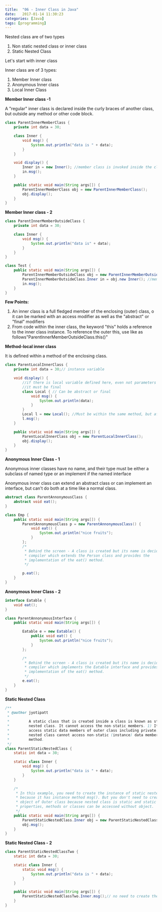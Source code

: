 ```yaml
---
title:  "06 - Inner Class in Java"
date:   2017-01-14 11:30:23
categories: [Java]
tags: [programming]
---
```

Nested class are of two types

1. Non static nested class or inner class
2. Static Nested Class

Let's start with inner class

Inner class are of 3 types:

1. Member Inner class
2. Anonymous Inner class
3. Local Inner Class

**Member Inner class -1**

A "regular" inner class is declared inside the curly braces of another class, but outside any method or other code block.

```java
class ParentInnerMemberClass {
	private int data = 30;

	class Inner {
		void msg() {
			System.out.println("data is " + data);
		}
	}

	void display() {
		Inner in = new Inner(); //member class is invoked inside the class
		in.msg();
	}

	public static void main(String args[]) {
		ParentInnerMemberClass obj = new ParentInnerMemberClass();
		obj.display();
	}
}
```

**Member Inner class - 2**

```java
class ParentInnerMemberOutsideClass {
	private int data = 30;

	class Inner {
		void msg() {
			System.out.println("data is" + data);
		}
	}
}

class Test {
	public static void main(String args[]) {
		ParentInnerMemberOutsideClass obj = new ParentInnerMemberOutsideClass();
		ParentInnerMemberOutsideClass.Inner in = obj.new Inner(); //member class is invoked outside the class
		in.msg();
	}
}


```

**Few Points:**

1. An inner class is a full fledged member of the enclosing (outer) class, o it can be marked with an access modifier as well as the "abstract" or "final" modifiers
  2. From code within the inner class, the keyword "this" holds a reference to the inner class instance. To reference the outer this, use like as follows"ParentInnerMemberOutsideClass.this()"

**Method-local inner class**

It is defined within a method of the enclosing class.

```java
class ParentLocalInnerClass {
	private int data = 30;// instance variable

	void display() {
		//if there is local variable defined here, even not parameters if any
		//it must be final
		class Local { // Can be abstract or final
			void msg() {
				System.out.println(data);
			}
		}
		Local l = new Local(); //Must be within the same method, but after the class definition
		l.msg();
	}

	public static void main(String args[]) {
		ParentLocalInnerClass obj = new ParentLocalInnerClass();
		obj.display();
	}
}
```

**Anonymous Inner Class - 1**

Anonymous inner classes have no name, and their type must be either a subclass of named type or an implement if the named interface

Anonymous inner class can extend an abstract class or can implement an interface, but can't do both at a time like a normal class.

```java
abstract class ParentAnnonymousClass {
	abstract void eat();
}

class Emp {
	public static void main(String args[]) {
		ParentAnnonymousClass p = new ParentAnnonymousClass() {
			void eat() {
				System.out.println("nice fruits");
			}
		};
		/*
		 * Behind the screen - A class is created but its name is decided by the
		 * compiler which extends the Person class and provides the
		 * implementation of the eat() method.
		 */

		p.eat();
	}
}
```

**Anonymous Inner Class - 2**

```java
interface Eatable {
	void eat();
}

class ParentAnnonymousInterface {
	public static void main(String args[]) {

		Eatable e = new Eatable() {
			public void eat() {
				System.out.println("nice fruits");
			}
		};

		/*
		 * Behind the screen - A class is created but its name is decided by the
		 * compiler which implements the Eatable interface and provides the
		 * implementation of the eat() method.
		 */
		e.eat();
	}
}
```

**Static Nested Class**

```java
/**
 * @author jyotipatt
 * 
 *         A static class that is created inside a class is known as static
 *         nested class. It cannot access the non-static members. 1) It can
 *         access static data members of outer class including private. 2)static
 *         nested class cannot access non-static (instance) data member or
 *         method.
 */
class ParentStaticNestedClass {
	static int data = 30;

	static class Inner {
		void msg() {
			System.out.println("data is " + data);
		}
	}

	/*
	 * In this example, you need to create the instance of static nested class
	 * because it has instance method msg(). But you don't need to create the
	 * object of Outer class because nested class is static and static
	 * properties, methods or classes can be accessed without object.
	 */
	public static void main(String args[]) {
		ParentStaticNestedClass.Inner obj = new ParentStaticNestedClass.Inner();
		obj.msg();
	}
}
```

**Static Nested Class - 2**

```java
class ParentStaticNestedClassTwo {
	static int data = 30;

	static class Inner {
		static void msg() {
			System.out.println("data is " + data);
		}
	}

	public static void main(String args[]) {
		ParentStaticNestedClassTwo.Inner.msg();// no need to create the instance of static nested class
	}
}
```

